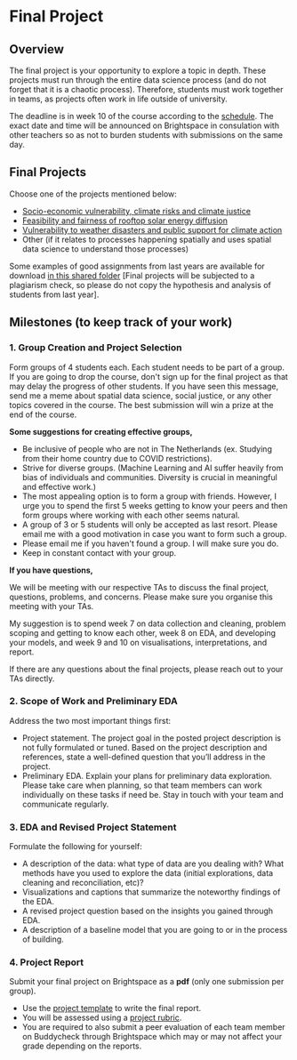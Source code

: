 # Final Project

## Overview

The final project is your opportunity to explore a topic in depth. These projects must run through the entire data science process (and do not forget that it is a chaotic process). Therefore, students must work together in teams, as projects often work in life outside of university.

The deadline is in week 10 of the course according to the [schedule](../introduction/schedule.md). The exact date and time will be announced on Brightspace in consulation with other teachers so as not to burden students with submissions on the same day.

## Final Projects

Choose one of the projects mentioned below:

- [Socio-economic vulnerability, climate risks and climate justice](fp/final-project-climate-justice)
- [Feasibility and fairness of rooftop solar energy diffusion](fp/final-project-rooftop-pv)
- [Vulnerability to weather disasters and public support for climate action](fp/final-project-climate-opinions)
- Other (if it relates to processes happening spatially and uses spatial data science to understand those processes)

Some examples of good assignments from last years are available for download [in this shared folder](https://surfdrive.surf.nl/files/index.php/s/oa9NywNYSBAa207) [Final projects will be subjected to a plagiarism check, so please do not copy the hypothesis and analysis of students from last year].

## Milestones (to keep track of your work)

### 1. Group Creation and Project Selection
Form groups of 4 students each. Each student needs to be part of a group. If you are going to drop the course, don't sign up for the final project as that may delay the progress of other students. If you have seen this message, send me a meme about spatial data science, social justice, or any other topics covered in the course. The best submission will win a prize at the end of the course.

**Some suggestions for creating effective groups,**

- Be inclusive of people who are not in The Netherlands (ex. Studying from their home country due to COVID restrictions).
- Strive for diverse groups. (Machine Learning and AI suffer heavily from bias of individuals and communities. Diversity is crucial in meaningful and effective work.) 
- The most appealing option is to form a group with friends. However, I urge you to spend the first 5 weeks getting to know your peers and then form groups where working with each other seems natural.
- A group of 3 or 5 students will only be accepted as last resort. Please email me with a good motivation in case you want to form such a group.
- Please email me if you haven't found a group. I will make sure you do. 
- Keep in constant contact with your group.

**If you have questions,**

We will be meeting with our respective TAs to discuss the final project, questions, problems, and concerns. Please make sure you organise this meeting with your TAs. 

My suggestion is to spend week 7 on data collection and cleaning, problem scoping and getting to know each other, week 8 on EDA, and developing your models, and week 9 and 10 on visualisations, interpretations, and report. 

If there are any questions about the final projects, please reach out to your TAs directly. 

### 2. Scope of Work and Preliminary EDA
Address the two most important things first:
- Project statement. The project goal in the posted project description is not fully formulated or tuned. Based on the project description and references, state a well-defined question that you’ll address in the project.
- Preliminary EDA. Explain your plans for preliminary data exploration. Please take care when planning, so that team members can work individually on these tasks if need be. Stay in touch with your team and communicate regularly.

### 3. EDA and Revised Project Statement
Formulate the following for yourself:
- A description of the data: what type of data are you dealing with? What methods have
you used to explore the data (initial explorations, data cleaning and reconciliation, etc)?
- Visualizations and captions that summarize the noteworthy findings of the EDA.
- A revised project question based on the insights you gained through EDA.
- A description of a baseline model that you are going to or in the process of building.

### 4. Project Report
Submit your final project on Brightspace as a **pdf** (only one submission per group).
- Use the [project template](project-template.md) to write the final report.
- You will be assessed using a [project rubric](../resources/project-rubric.pdf).
- You are required to also submit a peer evaluation of each team member on Buddycheck through Brightspace which may or may not affect your grade depending on the reports.
